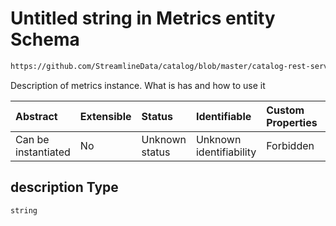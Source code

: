 # Untitled string in Metrics entity Schema

```txt
https://github.com/StreamlineData/catalog/blob/master/catalog-rest-service/src/main/resources/json/schema/entity/data/metrics.json#/properties/description
```

Description of metrics instance. What is has and how to use it

| Abstract            | Extensible | Status         | Identifiable            | Custom Properties | Additional Properties | Access Restrictions | Defined In                                                              |
| :------------------ | :--------- | :------------- | :---------------------- | :---------------- | :-------------------- | :------------------ | :---------------------------------------------------------------------- |
| Can be instantiated | No         | Unknown status | Unknown identifiability | Forbidden         | Allowed               | none                | [metrics.json*](metrics.md) |

## description Type

`string`
